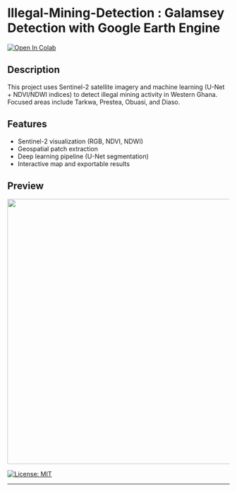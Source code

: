 # Illegal-Mining-Detection : Galamsey Detection with Google Earth Engine

[![Open In Colab](https://colab.research.google.com/assets/colab-badge.svg)](https://colab.research.google.com/drive/1TB2zuMbH6K4PJ9MHktrvAXVZoei-6NZb?usp=sharing)



## Description

This project uses Sentinel-2 satellite imagery and machine learning (U-Net + NDVI/NDWI indices) to detect illegal mining activity in Western Ghana. Focused areas include Tarkwa, Prestea, Obuasi, and Diaso.

## Features

- Sentinel-2 visualization (RGB, NDVI, NDWI)
- Geospatial patch extraction
- Deep learning pipeline (U-Net segmentation)
- Interactive map and exportable results

## Preview

<img src="docs/example_visual.png" width="600"/>


[![License: MIT](https://img.shields.io/badge/License-MIT-yellow.svg)](https://opensource.org/licenses/MIT)

---
